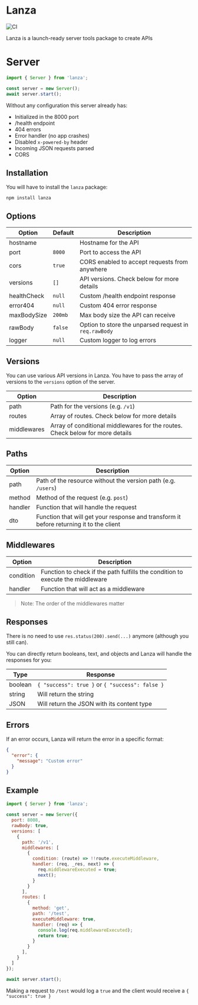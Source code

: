 # Lanza
![CI](https://github.com/suchlab/lanza/actions/workflows/ci.yaml/badge.svg)

Lanza is a launch-ready server tools package to create APIs

# Server

```js
import { Server } from 'lanza';

const server = new Server();
await server.start();
```

Without any configuration this server already has:
- Initialized in the 8000 port
- /health endpoint
- 404 errors
- Error handler (no app crashes)
- Disabled `x-powered-by` header
- Incoming JSON requests parsed
- CORS

## Installation
You will have to install the `lanza` package:

```
npm install lanza
```

## Options
| Option | Default | Description |
|---|---|---|
| hostname | ` ` | Hostname for the API |
| port | `8000` | Port to access the API |
| cors | `true` | CORS enabled to accept requests from anywhere |
| versions | `[]` | API versions. Check below for more details |
| healthCheck | `null` | Custom /health endpoint response |
| error404 | `null` | Custom 404 error response |
| maxBodySize | `200mb` | Max body size the API can receive |
| rawBody | `false` | Option to store the unparsed request in `req.rawBody`  |
| logger | `null` | Custom logger to log errors |

## Versions
You can use various API versions in Lanza. You have to pass the array of versions to the `versions` option of the server.

| Option | Description |
|---|---|
| path | Path for the versions (e.g. `/v1`) |
| routes | Array of routes. Check below for more details |
| middlewares | Array of conditional middlewares for the routes. Check below for more details |

## Paths
| Option | Description |
|---|---|
| path | Path of the resource without the version path (e.g. `/users`) |
| method | Method of the request (e.g. `post`) |
| handler | Function that will handle the request |
| dto | Function that will get your response and transform it before returning it to the client |

## Middlewares
| Option | Description |
|---|---|
| condition | Function to check if the path fulfills the condition to execute the middleware |
| handler | Function that will act as a middleware |

> Note: The order of the middlewares matter

## Responses
There is no need to use `res.status(200).send(...)` anymore (although you still can).

You can directly return booleans, text, and objects and Lanza will handle the responses for you:

| Type | Response |
|---|---|
| boolean | `{ "success": true }` or `{ "success": false }` |
| string | Will return the string |
| JSON | Will return the JSON with its content type |

## Errors
If an error occurs, Lanza will return the error in a specific format:
```json
{
  "error": {
    "message": "Custom error"
  }
}
```

## Example
```js
import { Server } from 'lanza';

const server = new Server({
  port: 8008,
  rawBody: true,
  versions: [
    {
      path: '/v1',
      middlewares: [
        {
          condition: (route) => !!route.executeMiddleware,
          handler: (req, _res, next) => {
            req.middlewareExecuted = true;
            next();
          }
        }
      ],
      routes: [
        {
          method: 'get',
          path: '/test',
          executeMiddleware: true,
          handler: (req) => {
            console.log(req.middlewareExecuted);
            return true;
          }
        }
      ],
    }
  ]
});

await server.start();
```

Making a request to `/test` would log a `true` and the client would receive a `{ "success": true }`
